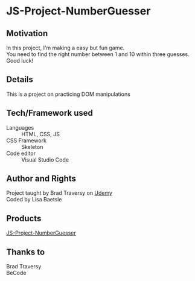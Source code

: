 # JS-Project-NumberGuesser  

## Motivation

In this project, I'm making a easy but fun game.  
You need to find the right number between 1 and 10 within three guesses. Good luck!

## Details

This is a project on practicing DOM manipulations

## Tech/Framework used

<dl>
  <dt>Languages</dt>
  <dd>HTML, CSS, JS</dd>
  
  <dt>CSS Framework</dt>
  <dd>Skeleton</dd>    
      
  <dt>Code editor</dt>
  <dd>Visual Studio Code</dd>
</dl>


## Author and Rights

Project taught by Brad Traversy on [Udemy](https://www.udemy.com/course/modern-javascript-from-the-beginning/)  
Coded by Lisa Baetsle


## Products
  
[JS-Project-NumberGuesser](https://lisabaetsle.github.io/JS-Project-NumberGuesser/)  

## Thanks to

Brad Traversy  
BeCode
